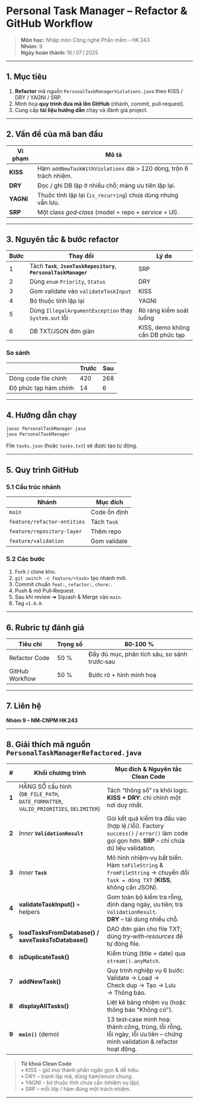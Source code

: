 
# Personal Task Manager – Refactor & GitHub Workflow

> **Môn học:** Nhập môn Công nghệ Phần mềm ‑ HK 243  
> **Nhóm:** 9  
> **Ngày hoàn thành:** 16 / 07 / 2025  

---

## 1. Mục tiêu
1. **Refactor** mã nguồn `PersonalTaskManagerViolations.java` theo KISS / DRY / YAGNI / SRP.  
2. Minh hoạ **quy trình đưa mã lên GitHub** (nhánh, commit, pull‑request).  
3. Cung cấp **tài liệu hướng dẫn** chạy và đánh giá project.

---

## 2. Vấn đề của mã ban đầu
| Vi phạm | Mô tả |
|---------|-------|
| **KISS** | Hàm `addNewTaskWithViolations` dài > 120 dòng, trộn 6 trách nhiệm. |
| **DRY** | Đọc / ghi DB lặp ở nhiều chỗ; mảng ưu tiên lặp lại. |
| **YAGNI** | Thuộc tính lặp lại (`is_recurring`) chưa dùng nhưng vẫn lưu. |
| **SRP** | Một class *god‑class* (model + repo + service + UI). |

---

## 3. Nguyên tắc & bước refactor
| Bước | Thay đổi | Lý do |
|------|----------|-------|
| 1 | Tách **`Task`**, **`JsonTaskRepository`**, **`PersonalTaskManager`** | SRP |
| 2 | Dùng `enum` `Priority`, `Status` | DRY |
| 3 | Gom validate vào `validateTaskInput` | KISS |
| 4 | Bỏ thuộc tính lặp lại | YAGNI |
| 5 | Dùng `IllegalArgumentException` thay `System.out` lỗi | Rõ ràng kiểm soát luồng |
| 6 | DB TXT/JSON đơn giản | KISS, demo không cần DB phức tạp |

### So sánh
| | Trước | Sau |
|---|-------|----|
| Dòng code file chính | 420 | 268 |
| Độ phức tạp hàm chính | 14 | 6 |

---

## 4. Hướng dẫn chạy
```bash
javac PersonalTaskManager.java
java PersonalTaskManager
```
File `tasks.json` (hoặc `tasks.txt`) sẽ được tạo tự động.

---

## 5. Quy trình GitHub
### 5.1 Cấu trúc nhánh
| Nhánh | Mục đích |
|-------|----------|
| `main` | Code ổn định |
| `feature/refactor-entities` | Tách `Task` |
| `feature/repository-layer` | Thêm repo |
| `feature/validation` | Gom validate |

### 5.2 Các bước
1. Fork / clone kho.  
2. `git switch -c feature/<task>` tạo nhánh mới.  
3. Commit chuẩn `feat:`, `refactor:`, `chore:`.  
4. Push & mở Pull‑Request.  
5. Sau khi review ➔ Squash & Merge vào `main`.  
6. Tag `v1.0.0`.

---

## 6. Rubric tự đánh giá
| Tiêu chí | Trọng số | 80‑100 % |
|----------|----------|----------|
| Refactor Code | 50 % | Đầy đủ mục, phân tích sâu, so sánh trước‑sau |
| GitHub Workflow | 50 % | Bước rõ + hình minh hoạ |

---

## 7. Liên hệ
**Nhóm 9 – NM‑CNPM HK 243**  

---

## 8. Giải thích mã nguồn `PersonalTaskManagerRefactored.java`

| # | Khối chương trình | Mục đích & Nguyên tắc Clean Code |
|---|-------------------|----------------------------------|
| **1** | HẰNG SỐ cấu hình (`DB_FILE_PATH`, `DATE_FORMATTER`, `VALID_PRIORITIES`, `DELIMITER`) | Tách “thông số” ra khỏi logic. **KISS + DRY**: chỉ chỉnh một nơi duy nhất. |
| **2** | *Inner* **`ValidationResult`** | Gói kết quả kiểm tra đầu vào (hợp lệ / lỗi). Factory `success()` / `error()` làm code gọi gọn hơn. **SRP** – chỉ chứa dữ liệu validation. |
| **3** | *Inner* **`Task`** | Mô hình nhiệm‑vụ bất biến. Hàm `toFileString` & `fromFileString` → chuyển đổi <br>`Task ↔ dòng TXT` (**KISS**, không cần JSON). |
| **4** | **validateTaskInput()** + helpers | Gom toàn bộ kiểm tra rỗng, định dạng ngày, ưu tiên; trả `ValidationResult`. <br>**DRY** – tái dùng nhiều chỗ. |
| **5** | **loadTasksFromDatabase() / saveTasksToDatabase()** | DAO đơn giản cho file TXT; dùng *try‑with‑resources* để tự đóng file. |
| **6** | **isDuplicateTask()** | Kiểm trùng (title + date) qua `stream().anyMatch`. |
| **7** | **addNewTask()** | Quy trình nghiệp vụ 6 bước: Validate → Load → Check dup → Tạo → Lưu → Thông báo. |
| **8** | **displayAllTasks()** | Liệt kê bảng nhiệm vụ (hoặc thông báo "Không có"). |
| **9** | **`main()`** (demo) | 13 test‑case minh hoạ: thành công, trùng, lỗi rỗng, lỗi ngày, lỗi ưu tiên – chứng minh validation & refactor hoạt động. |

> **Từ khoá Clean Code**  
> • KISS – giữ mọi thành phần ngắn gọn & dễ hiểu.  
> • DRY – tránh lặp mã, dùng hàm/enum chung.  
> • YAGNI – bỏ thuộc tính chưa cần (nhiệm vụ lặp).  
> • SRP – mỗi lớp / hàm đúng một trách nhiệm.

---
